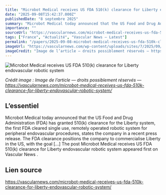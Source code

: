 ```yaml
---
title: "Microbot Medical receives US FDA 510(k) clearance for Liberty endovascular robotic system"
date: "2025-09-08T15:42:37.000Z"
publishedDate: "8 septembre 2025"
summary: "Microbot Medical today announced that the US Food and Drug Administration (FDA) has granted 510(k) clearance for the Liberty system, the first FDA cleared single use, remotely operated robotic system for peripheral endovascular procedures, states the company in a recent press release. The FDA clearance positions the company to commercialise Liberty in the US, with the goal [&#8230;] The post Microbot Medical receives US FDA 510(k) clearance for Liberty endovascular robotic system appeared first on Vascular News ."
importance: ""
sourceUrl: "https://vascularnews.com/microbot-medical-receives-us-fda-510k-clearance-for-liberty-endovascular-robotic-system/"
tags: ["France", "Actualité", "Vascular News — Latest"]
permalink: "/papers/2025-09-08-microbot-medical-receives-us-fda-510k-clearance-for-liberty-endovascular-robotic-system"
imageUrl: "https://vascularnews.com/wp-content/uploads/sites/7/2025/09/microbot-logo.jpeg"
imageCredit: "Image de l’article — droits possiblement réservés — https://vascularnews.com/microbot-medical-receives-us-fda-510k-clearance-for-liberty-endovascular-robotic-system/"
---
```


![Microbot Medical receives US FDA 510(k) clearance for Liberty endovascular robotic system](https://vascularnews.com/wp-content/uploads/sites/7/2025/09/microbot-logo.jpeg)

*Crédit image : Image de l’article — droits possiblement réservés — https://vascularnews.com/microbot-medical-receives-us-fda-510k-clearance-for-liberty-endovascular-robotic-system/*

## L’essentiel

Microbot Medical today announced that the US Food and Drug Administration (FDA) has granted 510(k) clearance for the Liberty system, the first FDA cleared single use, remotely operated robotic system for peripheral endovascular procedures, states the company in a recent press release. The FDA clearance positions the company to commercialise Liberty in the US, with the goal [&#8230;] The post Microbot Medical receives US FDA 510(k) clearance for Liberty endovascular robotic system appeared first on Vascular News .

## Lien source

https://vascularnews.com/microbot-medical-receives-us-fda-510k-clearance-for-liberty-endovascular-robotic-system/

